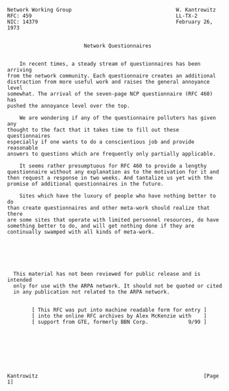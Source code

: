     Network Working Group                                  W. Kantrowitz
    RFC: 459                                               LL-TX-2
    NIC: 14379                                             February 26, 1973


                             Network Questionnaires


        In recent times, a steady stream of questionnaires has been arriving
    from the network community. Each questionnaire creates an additional
    distraction from more useful work and raises the general annoyance level
    somewhat. The arrival of the seven-page NCP questionnaire (RFC 460) has
    pushed the annoyance level over the top.

        We are wondering if any of the questionnaire polluters has given any
    thought to the fact that it takes time to fill out these questionnaires
    especially if one wants to do a conscientious job and provide reasonable
    answers to questions which are frequently only partially applicable.

        It seems rather presumptuous for RFC 460 to provide a lengthy
    questionnaire without any explanation as to the motivation for it and
    then request a response in two weeks. And tantalize us yet with the
    promise of additional questionnaires in the future.

        Sites which have the luxury of people who have nothing better to do
    than create questionnaires and other meta-work should realize that there
    are some sites that operate with limited personnel resources, do have
    something better to do, and will get nothing done if they are
    continually swamped with all kinds of meta-work.






      This material has not been reviewed for public release and is intended
      only for use with the ARPA network. It should not be quoted or cited
      in any publication not related to the ARPA network.


            [ This RFC was put into machine readable form for entry ]
            [ into the online RFC archives by Alex McKenzie with    ]
            [ support from GTE, formerly BBN Corp.             9/99 ]








    Kantrowitz                                                      [Page 1]
